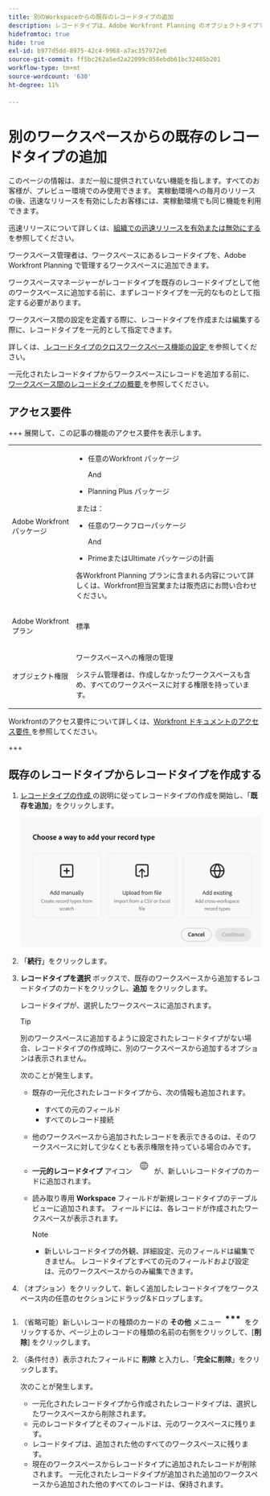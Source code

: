```yaml
---
title: 別のWorkspaceからの既存のレコードタイプの追加
description: レコードタイプは、Adobe Workfront Planning のオブジェクトタイプです。Workfront Planning では、別のワークスペースで作成された既存のレコードタイプを追加できます。
hidefromtoc: true
hide: true
exl-id: b977d5dd-8975-42c4-9968-a7ac357972e6
source-git-commit: ff5bc262a5ed2a22099c058ebdb61bc32485b201
workflow-type: tm+mt
source-wordcount: '630'
ht-degree: 11%

---
```


<!-- add these to the metadata, when making this public: 

feature: Workfront Planning
role: User, Admin
author: Alina
recommendations: noDisplay, noCatalog
-->

# 別のワークスペースからの既存のレコードタイプの追加

<span class="preview">このページの情報は、まだ一般に提供されていない機能を指します。すべてのお客様が、プレビュー環境でのみ使用できます。 実稼動環境への毎月のリリースの後、迅速なリリースを有効にしたお客様には、実稼動環境でも同じ機能を利用できます。</span>

<span class="preview">迅速リリースについて詳しくは、[組織での迅速リリースを有効または無効にする](/help/quicksilver/administration-and-setup/set-up-workfront/configure-system-defaults/enable-fast-release-process.md)を参照してください。</span>

ワークスペース管理者は、ワークスペースにあるレコードタイプを、Adobe Workfront Planning で管理するワークスペースに追加できます。

ワークスペースマネージャーがレコードタイプを既存のレコードタイプとして他のワークスペースに追加する前に、まずレコードタイプを一元的なものとして指定する必要があります。

ワークスペース間の設定を定義する際に、レコードタイプを作成または編集する際に、レコードタイプを一元的として指定できます。

詳しくは、[ レコードタイプのクロスワークスペース機能の設定 ](/help/quicksilver/planning/architecture/configure-record-type-cross-workspace-capabilities.md) を参照してください。

一元化されたレコードタイプからワークスペースにレコードを追加する前に、[ ワークスペース間のレコードタイプの概要 ](/help/quicksilver/planning/architecture/cross-workspace-record-types-overview.md) を参照してください。

## アクセス要件

+++ 展開して、この記事の機能のアクセス要件を表示します。

<table style="table-layout:auto"> 
<col> 
</col> 
<col> 
</col> 
<tbody> 
    <tr> 
<tr>

</tr>   
<tr> 
   <td role="rowheader"><p>Adobe Workfront パッケージ</p></td> 
   <td> 
<ul><li><p>任意のWorkfront パッケージ</p></li>
And
<li><p>Planning Plus パッケージ</p></li></ul>
または：
<ul><li><p>任意のワークフローパッケージ</p> </li>
And
<li><p>PrimeまたはUltimate パッケージの計画</p></li></ul>
<p>各Workfront Planning プランに含まれる内容について詳しくは、Workfront担当営業または販売店にお問い合わせください。 </p> 
   </td>

<tr> 
   <td role="rowheader"><p>Adobe Workfront プラン</p></td> 
   <td><p>標準</p>
   </td> 
  </tr> 
  <tr> 
   <td role="rowheader"><p>オブジェクト権限</p></td> 
   <td>   <p>ワークスペースへの権限の管理</a> </p>  
   <p>システム管理者は、作成しなかったワークスペースも含め、すべてのワークスペースに対する権限を持っています。</p>  </td> 
  </tr>  
</tbody> 
</table>

Workfrontのアクセス要件について詳しくは、[Workfront ドキュメントのアクセス要件 ](/help/quicksilver/administration-and-setup/add-users/access-levels-and-object-permissions/access-level-requirements-in-documentation.md) を参照してください。

+++   

## 既存のレコードタイプからレコードタイプを作成する

1. [ レコードタイプの作成 ](/help/quicksilver/planning/architecture/create-record-types.md) の説明に従ってレコードタイプの作成を開始し、「**既存を追加**」をクリックします。<!--check this - the option might have been renamed in the UI-->

   ![ 別のワークスペースから追加するオプションを使用してレコードタイプを追加するモーダル ](assets/add-record-type-from-existing-workspace-option-when-creating-records.png)

1. 「**続行**」をクリックします。
1. **レコードタイプを選択** ボックスで、既存のワークスペースから追加するレコードタイプのカードをクリックし、**追加** をクリックします。

   レコードタイプが、選択したワークスペースに追加されます。

   >[!TIP]
   >
   >別のワークスペースに追加するように設定されたレコードタイプがない場合、レコードタイプの作成時に、別のワークスペースから追加するオプションは表示されません。

   次のことが発生します。

   * 既存の一元化されたレコードタイプから、次の情報も追加されます。

      * すべての元のフィールド
      * すべてのレコード接続
   * 他のワークスペースから追加されたレコードを表示できるのは、そのワークスペースに対して少なくとも表示権限を持っている場合のみです。
   * **一元的レコードタイプ** アイコン ![ 一元的レコードタイプアイコン ](assets/global-icon.png) が、新しいレコードタイプのカードに追加されます。
   * 読み取り専用 **Workspace** フィールドが新規レコードタイプのテーブルビューに追加されます。 フィールドには、各レコードが作成されたワークスペースが表示されます。

     >[!NOTE]
     >
     >* 新しいレコードタイプの外観、詳細設定、元のフィールドは編集できません。 レコードタイプとすべての元のフィールドおよび設定は、元のワークスペースからのみ編集できます。

1. （オプション）をクリックして、新しく追加したレコードタイプをワークスペース内の任意のセクションにドラッグ&amp;ドロップします。

<!--This will be released later with another epic: 1. (Optional) Click the **More** menu ![More menu](assets/more-menu.png) in the new record type's card, or to the right of the record type's name on its page, then click **Share** to share it with other users in the same workspace, or adjust their permissions to the record type.-->

1. （省略可能）新しいレコードの種類のカードの **その他** メニュー ![ その他メニュー ](assets/more-menu.png) をクリックするか、ページ上のレコードの種類の名前の右側をクリックして、[**削除**] をクリックします。
1. （条件付き）表示されたフィールドに **削除** と入力し、「**完全に削除**」をクリックします。

   次のことが発生します。

   * 一元化されたレコードタイプから作成されたレコードタイプは、選択したワークスペースから削除されます。
   * 元のレコードタイプとそのフィールドは、元のワークスペースに残ります。
   * レコードタイプは、追加された他のすべてのワークスペースに残ります。
   * 現在のワークスペースからレコードタイプに追加されたレコードが削除されます。 一元化されたレコードタイプが追加された追加のワークスペースから追加された他のすべてのレコードは、保持されます。





